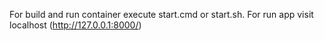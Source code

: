 For build and run container execute start.cmd or start.sh.
For run app visit localhost (http://127.0.0.1:8000/)
